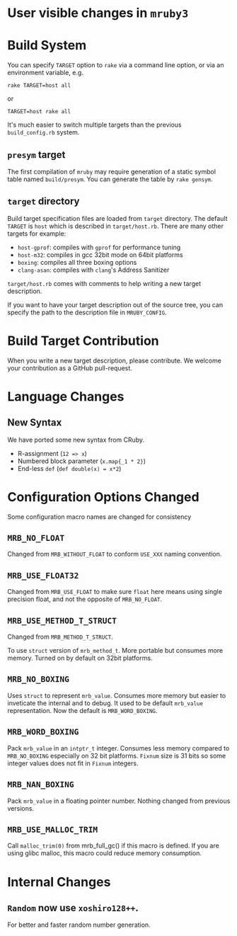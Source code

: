 User visible changes in `mruby3`
===

# Build System

You can specify `TARGET` option to `rake` via a command line
option, or via an environment variable, e.g.

`rake TARGET=host all`

or

`TARGET=host rake all`

It's much easier to switch multiple targets than the
previous `build_config.rb` system.

## `presym` target

The first compilation of `mruby` may require generation of a
static symbol table named `build/presym`. You can generate
the table by `rake gensym`.

## `target` directory

Build target specification files are loaded from `target`
directory. The default `TARGET` is `host` which is described
in `target/host.rb`. There are many other targets for example:

* `host-gprof`: compiles with `gprof` for performance tuning
* `host-m32`: compiles in gcc 32bit mode on 64bit platforms
* `boxing`: compiles all three boxing options
* `clang-asan`: compiles with `clang`'s Address Sanitizer

`target/host.rb` comes  with comments to help  writing a new
target description.

If you want to have your target description out of the
source tree, you can specify the path to the description
file in `MRUBY_CONFIG`.

# Build Target Contribution

When you write a new target description, please
contribute. We welcome your contribution as a GitHub
pull-request.

# Language Changes

## New Syntax

We have ported some new syntax from CRuby.

* R-assignment (`12 => x`)
* Numbered block parameter (`x.map{_1 * 2}`)
* End-less `def` (`def double(x) = x*2`)

# Configuration Options Changed

Some configuration macro names are changed for consistency

## `MRB_NO_FLOAT`

Changed from `MRB_WITHOUT_FLOAT` to conform `USE_XXX` naming
convention.

## `MRB_USE_FLOAT32`

Changed from `MRB_USE_FLOAT` to make sure `float` here means
using single precision float, and not the opposite of
`MRB_NO_FLOAT`.

## `MRB_USE_METHOD_T_STRUCT`

Changed from `MRB_METHOD_T_STRUCT`.

To use `struct` version of `mrb_method_t`. More portable but consumes more memory.
Turned on by default on 32bit platforms.

## `MRB_NO_BOXING`

Uses `struct` to represent `mrb_value`. Consumes more memory
but easier to inveticate the internal and to debug. It used
to be default `mrb_value` representation. Now the default is
`MRB_WORD_BOXING`.

## `MRB_WORD_BOXING`

Pack `mrb_value` in an `intptr_t` integer. Consumes less
memory compared to `MRB_NO_BOXING` especially on 32 bit
platforms. `Fixnum` size is 31 bits so some integer values
does not fit in `Fixnum` integers.

## `MRB_NAN_BOXING`

Pack `mrb_value` in a floating pointer number. Nothing
changed from previous versions.

## `MRB_USE_MALLOC_TRIM`

Call `malloc_trim(0)` from mrb_full_gc() if this macro is defined.
If you are using glibc malloc, this macro could reduce memory consumption.

# Internal Changes

## `Random` now use `xoshiro128++`.

For better and faster random number generation.
